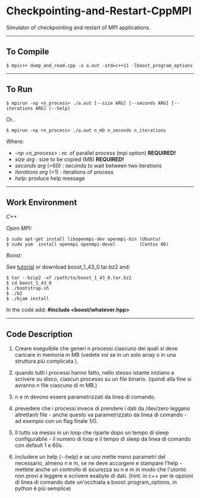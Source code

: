 # Checkpointing-and-Restart-CppMPI

Simulator of checkpointing and restart of MPI applications.
*****
## To Compile ##
```
$ mpic++ dump_and_read.cpp -o a.out -std=c++11 -lboost_program_options
```
*****
## To Run ##
```         
$ mpirun -np <n_process> ./a.out [--size ARG] [--seconds ARG] [--iterations ARG] (--help)
```
Or..
```         
$ mpirun -np <n_process> ./a.out n_mb n_seconds n_iterations
```
Where:

* *-np <n_process>* : nr. of parallel process (mpi option) **REQUIRED!**
* *size arg* : size to be copied (MB) **REQUIRED!**
* *seconds arg* (=60) : seconds to wait between two iterations
* *iterations arg* (=1) : iterations of process
* *help*: produce help message
*****
## Work Environment ##
_C++_

_Open MPI:_
```
$ sudo apt-get install libopenmpi-dev openmpi-bin (Ubuntu)
$ sudo yum  install openmpi openmpi-devel         (Centos 06)
```
_Boost:_

See [tutorial](http://www.boost.org/doc/libs/1_43_0/more/getting_started/unix-variants.html#link-your-program-to-a-boost-library) or download boost_1_43_0.tar.bz2  and:
```
$ tar --bzip2 -xf /path/to/boost_1_43_0.tar.bz2  
$ cd boost_1_43_0  
$ ./bootstrap.sh 
$ ./b2  
$ ./bjam install
```
In the code add: **#include <boost/whatever.hpp>**

*******
## Code Description ##

1. Creare eseguibile che generi n processi ciascuno dei quali si deve caricare in memoria m MB (vedete voi se in un solo array o in una struttura più complicata ).

2. quando tutti i processi hanno fatto, nello stesso istante iniziano a scrivere su disco, ciascun processo su un file binario. (quindi alla fine si avranno n file ciascuno di m MB.)

3. n e m devono essere parametrizzati da linea di comando.

4. prevedere che i processi invece di prendere i dati da /dev/zero leggano altrettanti file - anche questo va parametrizzato da linea di comando - ad esempio con un flag finale 1/0.

5. Il tutto va messo in un loop che riparte dopo un tempo di sleep configurabile - il numero di loop e il tempo di sleep da linea di comando con default 1 e 60s.

6. includere un help (--help) e se uno mette meno parametri del necessario, almeno n e m,  se ne deve accorgere e stampare l'help - mettete anche un controllo di sicurezza su n e m in modo che l'utonto non provi a leggere e scrivere exabyte di dati. (hint: in c++ per le opzioni di linea di comando date un'occhiata a boost::program_options, in python è più semplice)
